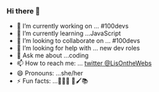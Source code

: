 ### Hi there 👋


- 🔭 I’m currently working on ... #100devs
- 🌱 I’m currently learning ...JavaScript
- 👯 I’m looking to collaborate on ... #100devs
- 🤔 I’m looking for help with ... new dev roles
- 💬 Ask me about ...coding
- 📫 How to reach me: ... [twitter @LisOntheWebs](https://twitter.com/LisOnthewebs)
- 😄 Pronouns: ...she/her
- ⚡ Fun facts: ...🧘‍♀️🌱 🎨🖌️📚


